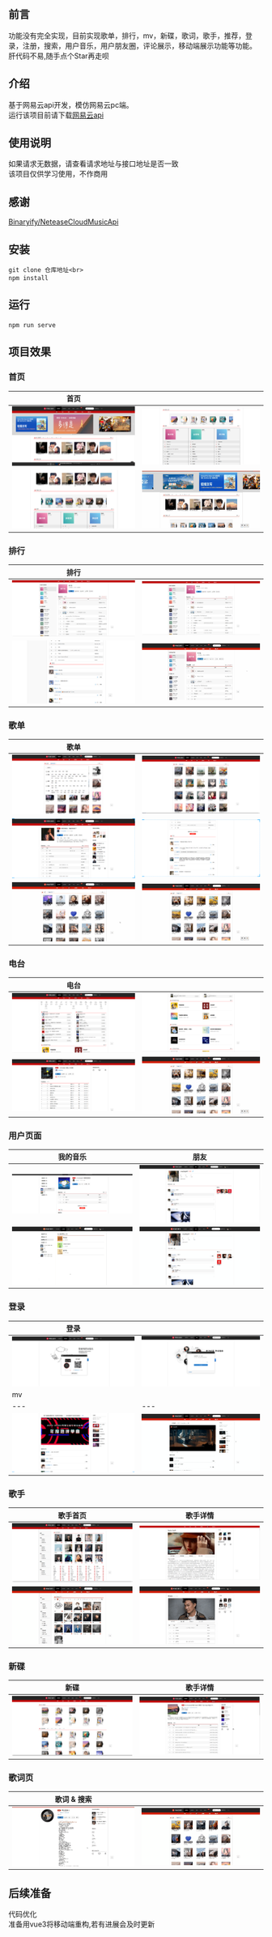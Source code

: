 ## 前言
功能没有完全实现，目前实现歌单，排行，mv，新碟，歌词，歌手，推荐，登录，注册，搜索，用户音乐，用户朋友圈，评论展示，移动端展示功能等功能。<br>
肝代码不易,随手点个Star再走呗
## 介绍
基于网易云api开发，模仿网易云pc端。<br>
运行该项目前请下载[网易云api](https://github.com/Binaryify/NeteaseCloudMusicApi)
## 使用说明
如果请求无数据，请查看请求地址与接口地址是否一致<br>
该项目仅供学习使用，不作商用
## 感谢
[Binaryify/NeteaseCloudMusicApi](https://github.com/Binaryify/NeteaseCloudMusicApi)
## 安装

```
git clone 仓库地址<br>
npm install
```
## 运行
```
npm run serve
```
## 项目效果
### 首页
| 首页 |  |
| --- | --- | 
|![加载失败](./img/%E9%A6%96%E9%A1%B5%E6%88%AA%E5%9B%BE1.png "首页") |  ![加载失败](./img/%E9%A6%96%E9%A1%B5%E6%88%AA%E5%9B%BE2.png "首页")|
| ![加载失败](./img/%E9%A6%96%E9%A1%B53.png "首页") | ![加载失败](./img/%E9%A6%96%E9%A1%B5%E5%8A%A8%E6%80%81%E5%9B%BE.gif "首页") |  
### 排行  
| 排行 |  |
| --- | --- |
|![加载失败](./img/%E6%8E%92%E8%A1%8C1.png "排行")| ![加载失败](./img/%E6%8E%92%E8%A1%8C1.png "排行")|  
|![加载失败](./img/%E6%8E%92%E8%A1%8C%E8%AF%84%E8%AE%BA.png "排行")|![加载失败](./img/%E6%8E%92%E8%A1%8C%E5%8A%A8%E6%80%81%E5%9B%BE.gif "排行")|
### 歌单
| 歌单 |  |
| --- | --- |
|![加载失败](./img/%E6%AD%8C%E5%8D%951.png "歌单首页")| ![加载失败](./img/%E6%AD%8C%E5%8D%952.png "歌单首页")|  
|![加载失败](./img/%E6%AD%8C%E5%8D%95%E8%AF%A6%E6%83%851.png "歌单详情")|![加载失败](./img/%E6%AD%8C%E5%8D%95%E8%AF%A6%E6%83%852.png "歌单详情")|
|![加载失败](./img/%E6%AD%8C%E5%8D%95%E9%A6%96%E9%A1%B5%E5%8A%A8%E6%80%81%E5%9B%BE.gif "歌单首页动态图")|![加载失败](./img/%E6%AD%8C%E5%8D%95%E8%AF%A6%E6%83%85%E5%8A%A8%E6%80%81%E5%9B%BE.gif "歌单详情动态图")|
### 电台
| 电台 |  |
| --- | --- |
|![加载失败](./img/%E7%94%B5%E5%8F%B0.png "电台首页")| ![加载失败](./img/%E7%94%B5%E5%8F%B02.png "电台首页")|  
|![加载失败](./img/%E7%94%B5%E5%8F%B0%E8%AF%A6%E6%83%85.png "排行")|![加载失败](./img/%E7%94%B5%E5%8F%B0%E5%8A%A8%E6%80%81%E5%9B%BE.gif "电台动态图")|
### 用户页面
|我的音乐 |朋友  |
| --- | --- |
|![加载失败](./img/%E6%88%91%E7%9A%84%E9%9F%B3%E4%B9%90.png "我的音乐")| ![加载失败](./img/%E6%9C%8B%E5%8F%8B%E5%9C%88.png "朋友圈")|  
|![加载失败](./img/%E6%88%91%E7%9A%84%E9%9F%B3%E4%B9%90%E5%8A%A8%E6%80%81%E5%9B%BE.gif "我的音乐动态图")|![加载失败](./img/%E6%9C%8B%E5%8F%8B%E5%9C%88.gif "朋友圈动态图")|
### 登录
| 登录|  |
| --- | --- |
|![加载失败](./img/%E7%99%BB%E5%BD%95.png "二维码登录")| ![加载失败](./img/%E7%99%BB%E5%BD%95%E9%AA%8C%E8%AF%81%E7%A0%81.png "验证码登录")|  
| mv|  |
| --- | --- |
|![加载失败](./img/mv.png "mv")| ![加载失败](./img/mv%E5%8A%A8%E6%80%81.gif "mv")|  
### 歌手
| 歌手首页| 歌手详情 |
| --- | --- |
|![加载失败](./img/%E6%AD%8C%E6%89%8B.png "歌手首页")| ![加载失败](./img/%E6%AD%8C%E6%89%8B%E8%AF%A6%E6%83%85.png "歌手详情")|  
|![加载失败](./img/%E6%AD%8C%E6%89%8B%E9%A6%96%E9%A1%B5%E5%8A%A8%E6%80%81%E5%9B%BE.gif "二维码登录")| ![加载失败](./img/%E6%AD%8C%E6%89%8B%E8%AF%A6%E6%83%85%E5%8A%A8%E6%80%81%E5%9B%BE.gif "歌手详情动态图")|  
### 新碟
|新碟| 歌手详情 |
| --- | --- |
|![加载失败](./img/%E6%96%B0%E7%A2%9F.png "新碟")| ![加载失败](./img/%E6%96%B0%E7%A2%9F%E8%AF%A6%E6%83%85%E3%80%81.png "新碟详情")|  
### 歌词页
|歌词 & 搜索|  |
| --- | --- |
|![加载失败](./img/%E6%AD%8C%E8%AF%8D.gif "歌词页")| ![加载失败](./img/%E6%90%9C%E7%B4%A2.gif "搜索页")|  
## 后续准备
代码优化<br>
准备用vue3将移动端重构,若有进展会及时更新


